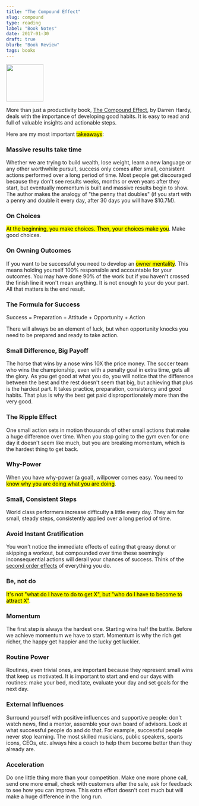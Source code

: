 ```yaml
---
title: "The Compound Effect"
slug: compound
type: reading
label: "Book Notes"
date: 2017-01-30
draft: true
blurb: "Book Review"
tags: books
---
```


<img src="/img/compound.jpg" width="100px">

More than just a productivity book, [The Compound Effect](http://www.thecompoundeffect.com/), by Darren Hardy, deals with the importance of developing good habits. It is easy to read and full of valuable insights and actionable steps.

Here are my most important <mark>takeaways</mark>:

### Massive results take time

Whether we are trying to build wealth, lose weight, learn a new language or any other worthwhile pursuit, success only comes after small, consistent actions performed over a long period of time. Most people get discouraged because they don't see results weeks, months or even years after they start, but eventually momentum is built and massive results begin to show. The author makes the analogy of "the penny that doubles" (if you start with a penny and double it every day, after 30 days you will have $10.7M).

### On Choices

<mark>At the beginning, you make choices. Then, your choices make you</mark>. Make good choices.

### On Owning Outcomes

If you want to be successful you need to develop an <mark>owner mentality</mark>. This means holding yourself 100% responsible and accountable for your outcomes. You may have done 90% of the work but if you haven't crossed the finish line it won't mean anything. It is not enough to your do your part. All that matters is the end result.

### The Formula for Success

Success = Preparation + Attitude + Opportunity + Action

There will always be an element of luck, but when opportunity knocks you need to be prepared and ready to take action.

### Small Difference, Big Payoff

The horse that wins by a nose wins 10X the price money. The soccer team who wins the championship, even with a penalty goal in extra time, gets all the glory. As you get good at what you do, you will notice that the difference between the best and the rest doesn't seem that big, but achieving that plus is the hardest part. It takes practice, preparation, consistency and good habits. That plus is why the best get paid disproportionately more than the very good.

### The Ripple Effect

One small action sets in motion thousands of other small actions that make a huge difference over time. When you stop going to the gym even for one day it doesn't seem like much, but you are breaking momentum, which is the hardest thing to get back.

### Why-Power

When you have why-power (a goal), willpower comes easy. You need to <mark>know why you are doing what you are doing</mark>.

### Small, Consistent Steps

World class performers increase difficulty a little every day. They aim for small, steady steps, consistently applied over a long period of time.

### Avoid Instant Gratification

You won't notice the immediate effects of eating that greasy donut or skipping a workout, but compounded over time these seemingly inconsequential actions will derail your chances of success. Think of the [second order effects](https://personalmba.com/second-order-effects/) of everything you do.

### Be, not do

<mark>It's not "what do I have to do to get X", but "who do I have to become to attract X"</mark>.

### Momentum

The first step is always the hardest one. Starting wins half the battle. Before we achieve momentum we have to start. Momentum is why the rich get richer, the happy get happier and the lucky get luckier.

### Routine Power

Routines, even trivial ones, are important because they represent small wins that keep us motivated. It is important to start and end our days with routines: make your bed, meditate, evaluate your day and set goals for the next day.

### External Influences

Surround yourself with positive influences and supportive people: don't watch news, find a mentor, assemble your own board of advisors. Look at what successful people do and do that. For example, successful people never stop learning. The most skilled musicians, public speakers, sports icons, CEOs, etc. always hire a coach to help them become better than they already are. 

### Acceleration

Do one little thing more than your competition. Make one more phone call, send one more email, check with customers after the sale, ask for feedback to see how you can improve. This extra effort doesn't cost much but will make a huge difference in the long run. 
